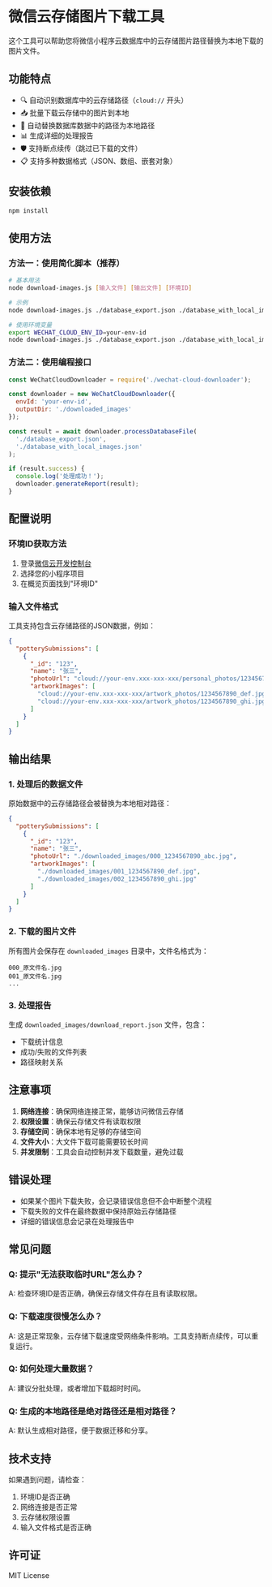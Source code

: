 # 微信云存储图片下载工具

这个工具可以帮助您将微信小程序云数据库中的云存储图片路径替换为本地下载的图片文件。

## 功能特点

- 🔍 自动识别数据库中的云存储路径（`cloud://` 开头）
- 📥 批量下载云存储中的图片到本地
- 🔄 自动替换数据库数据中的路径为本地路径
- 📊 生成详细的处理报告
- 🛡️ 支持断点续传（跳过已下载的文件）
- 📋 支持多种数据格式（JSON、数组、嵌套对象）

## 安装依赖

```bash
npm install
```

## 使用方法

### 方法一：使用简化脚本（推荐）

```bash
# 基本用法
node download-images.js [输入文件] [输出文件] [环境ID]

# 示例
node download-images.js ./database_export.json ./database_with_local_images.json your-env-id

# 使用环境变量
export WECHAT_CLOUD_ENV_ID=your-env-id
node download-images.js ./database_export.json ./database_with_local_images.json
```

### 方法二：使用编程接口

```javascript
const WeChatCloudDownloader = require('./wechat-cloud-downloader');

const downloader = new WeChatCloudDownloader({
  envId: 'your-env-id',
  outputDir: './downloaded_images'
});

const result = await downloader.processDatabaseFile(
  './database_export.json',
  './database_with_local_images.json'
);

if (result.success) {
  console.log('处理成功！');
  downloader.generateReport(result);
}
```

## 配置说明

### 环境ID获取方法

1. 登录[微信云开发控制台](https://console.cloud.tencent.com/tcb)
2. 选择您的小程序项目
3. 在概览页面找到"环境ID"

### 输入文件格式

工具支持包含云存储路径的JSON数据，例如：

```json
{
  "potterySubmissions": [
    {
      "_id": "123",
      "name": "张三",
      "photoUrl": "cloud://your-env.xxx-xxx-xxx/personal_photos/1234567890_abc.jpg",
      "artworkImages": [
        "cloud://your-env.xxx-xxx-xxx/artwork_photos/1234567890_def.jpg",
        "cloud://your-env.xxx-xxx-xxx/artwork_photos/1234567890_ghi.jpg"
      ]
    }
  ]
}
```

## 输出结果

### 1. 处理后的数据文件

原始数据中的云存储路径会被替换为本地相对路径：

```json
{
  "potterySubmissions": [
    {
      "_id": "123",
      "name": "张三",
      "photoUrl": "./downloaded_images/000_1234567890_abc.jpg",
      "artworkImages": [
        "./downloaded_images/001_1234567890_def.jpg",
        "./downloaded_images/002_1234567890_ghi.jpg"
      ]
    }
  ]
}
```

### 2. 下载的图片文件

所有图片会保存在 `downloaded_images` 目录中，文件名格式为：
```
000_原文件名.jpg
001_原文件名.jpg
...
```

### 3. 处理报告

生成 `downloaded_images/download_report.json` 文件，包含：
- 下载统计信息
- 成功/失败的文件列表
- 路径映射关系

## 注意事项

1. **网络连接**：确保网络连接正常，能够访问微信云存储
2. **权限设置**：确保云存储文件有读取权限
3. **存储空间**：确保本地有足够的存储空间
4. **文件大小**：大文件下载可能需要较长时间
5. **并发限制**：工具会自动控制并发下载数量，避免过载

## 错误处理

- 如果某个图片下载失败，会记录错误信息但不会中断整个流程
- 下载失败的文件在最终数据中保持原始云存储路径
- 详细的错误信息会记录在处理报告中

## 常见问题

### Q: 提示"无法获取临时URL"怎么办？
A: 检查环境ID是否正确，确保云存储文件存在且有读取权限。

### Q: 下载速度很慢怎么办？
A: 这是正常现象，云存储下载速度受网络条件影响。工具支持断点续传，可以重复运行。

### Q: 如何处理大量数据？
A: 建议分批处理，或者增加下载超时时间。

### Q: 生成的本地路径是绝对路径还是相对路径？
A: 默认生成相对路径，便于数据迁移和分享。

## 技术支持

如果遇到问题，请检查：
1. 环境ID是否正确
2. 网络连接是否正常
3. 云存储权限设置
4. 输入文件格式是否正确

## 许可证

MIT License